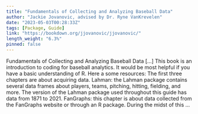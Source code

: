 ```yaml
---
title: "Fundamentals of Collecting and Analyzing Baseball Data"
author: "Jackie Jovanovic, advised by Dr. Ryne VanKrevelen"
date: "2023-05-03T00:28:33Z"
tags: [Package, Guide]
link: "https://bookdown.org/jjovanovic/jjovanovic/"
length_weight: "6.3%"
pinned: false
---
```


Fundamentals of Collecting and Analyzing Baseball Data [...] This book is an introduction to coding for baseball analytics. It would be most helpful if you have a basic understanding of R. Here a some resources: The first three chapters are about acquiring data. Lahman: the Lahman package contains several data frames about players, teams, pitching, hitting, fielding, and more. The version of the Lahman package used throughout this guide has data from 1871 to 2021. FanGraphs: this chapter is about data collected from the FanGraphs website or through an R package. During the midst of this ...
